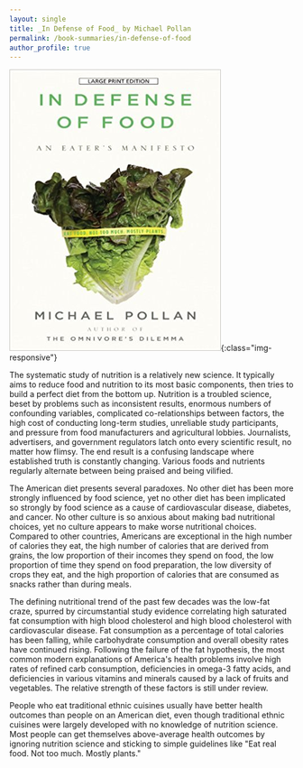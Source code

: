 ```yaml
---
layout: single
title: _In Defense of Food_ by Michael Pollan
permalink: /book-summaries/in-defense-of-food
author_profile: true
---
```


![In Defense of Food](/assets/images/in-defense-of-food.jpg){:class="img-responsive"}

The systematic study of nutrition is a relatively new science.
It typically aims to reduce food and nutrition to its most basic components, then tries to build a perfect diet from the bottom up.
Nutrition is a troubled science, beset by problems such as inconsistent results, enormous numbers of confounding variables, complicated co-relationships between factors, the high cost of conducting long-term studies, unreliable study participants, and pressure from food manufacturers and agricultural lobbies.
Journalists, advertisers, and government regulators latch onto every scientific result, no matter how flimsy.
The end result is a confusing landscape where established truth is constantly changing.
Various foods and nutrients regularly alternate between being praised and being vilified.

The American diet presents several paradoxes.
No other diet has been more strongly influenced by food science, yet no other diet has been implicated so strongly by food science as a cause of cardiovascular disease, diabetes, and cancer.
No other culture is so anxious about making bad nutritional choices, yet no culture appears to make worse nutritional choices.
Compared to other countries, Americans are exceptional in the high number of calories they eat, the high number of calories that are derived from grains, the low proportion of their incomes they spend on food, the low proportion of time they spend on food preparation, the low diversity of crops they eat, and the high proportion of calories that are consumed as snacks rather than during meals.

The defining nutritional trend of the past few decades was the low-fat craze, spurred by circumstantial study evidence correlating high saturated fat consumption with high blood cholesterol and high blood cholesterol with cardiovascular disease.
Fat consumption as a percentage of total calories has been falling, while carbohydrate consumption and overall obesity rates have continued rising.
Following the failure of the fat hypothesis, the most common modern explanations of America's health problems involve high rates of refined carb consumption, deficiencies in omega-3 fatty acids, and deficiencies in various vitamins and minerals caused by a lack of fruits and vegetables.
The relative strength of these factors is still under review.

People who eat traditional ethnic cuisines usually have better health outcomes than people on an American diet, even though traditional ethnic cuisines were largely developed with no knowledge of nutrition science.
Most people can get themselves above-average health outcomes by ignoring nutrition science and sticking to simple guidelines like "Eat real food. Not too much. Mostly plants."
